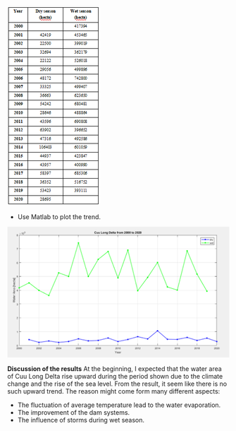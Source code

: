 ![Water area](https://github.com/ToTheHien/Water-area-of-CuuLong-Delta-using-MODIS-Image/blob/main/images/Water%20area.PNG)

- Use Matlab to plot the trend.

![Plot](https://github.com/ToTheHien/Water-area-of-CuuLong-Delta-using-MODIS-Image/blob/main/images/Plot.png)

**Discussion of the results**
At the beginning, I expected that the water area of Cuu Long Delta rise upward during the period shown due to the climate change and the rise of the sea level. 
From the result, it seem like there is no such upward trend. The reason might come form many different aspects:
+ The fluctuation of average temperature lead to the water evaporation.
+ The improvement of the dam systems.
+ The influence of storms during wet season.
